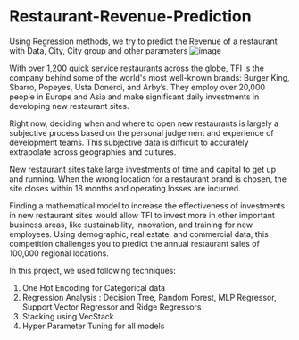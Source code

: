 # Restaurant-Revenue-Prediction
Using Regression methods, we try to predict the Revenue of a restaurant with Data, City, City group and other parameters
                  ![image](https://user-images.githubusercontent.com/112804900/199201282-ebe1a705-6a4b-45d6-b115-d3faff3df9b7.png)

With over 1,200 quick service restaurants across the globe, TFI is the company behind some of the world's most well-known brands: Burger King, Sbarro, Popeyes, Usta Donerci, and Arby’s. They employ over 20,000 people in Europe and Asia and make significant daily investments in developing new restaurant sites.

Right now, deciding when and where to open new restaurants is largely a subjective process based on the personal judgement and experience of development teams. This subjective data is difficult to accurately extrapolate across geographies and cultures.

New restaurant sites take large investments of time and capital to get up and running. When the wrong location for a restaurant brand is chosen, the site closes within 18 months and operating losses are incurred.

Finding a mathematical model to increase the effectiveness of investments in new restaurant sites would allow TFI to invest more in other important business areas, like sustainability, innovation, and training for new employees. Using demographic, real estate, and commercial data, this competition challenges you to predict the annual restaurant sales of 100,000 regional locations.

In this project, we used following techniques:
1. One Hot Encoding for Categorical data
2. Regression Analysis : Decision Tree, Random Forest, MLP Regressor, Support Vector Regressor and Ridge Regressors
3. Stacking using VecStack
3. Hyper Parameter Tuning for all models
